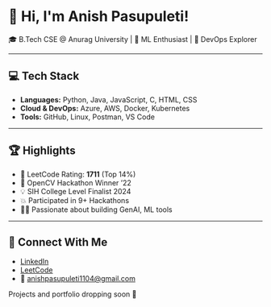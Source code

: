 # 👋 Hi, I'm Anish Pasupuleti!          
                        
🎓 B.Tech CSE @ Anurag University | 🧠 ML Enthusiast | 🚀 DevOps Explorer                                           
                                  
---                         
                     
## 💻 Tech Stack            
        
- **Languages:** Python, Java, JavaScript, C, HTML, CSS     
- **Cloud & DevOps:** Azure, AWS, Docker, Kubernetes   
- **Tools:** GitHub, Linux, Postman, VS Code
 
---

## 🏆 Highlights

- 🧠 LeetCode Rating: **1711** (Top 14%) 
- 🥇 OpenCV Hackathon Winner ’22
- 💡 SIH College Level Finalist 2024
- 💥 Participated in 9+ Hackathons
- 👨‍💻 Passionate about building GenAI, ML tools

--- 

## 🔗 Connect With Me

- [LinkedIn](https://www.linkedin.com/in/anishpasupuleti/)
- [LeetCode](https://leetcode.com/u/AnishSai/)
- 📧 anishpasupuleti1104@gmail.com

Projects and portfolio dropping soon 🚀
